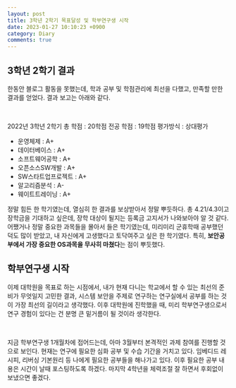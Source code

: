 ```yaml
---
layout: post
title: 3학년 2학기 목표달성 및 학부연구생 시작
date: 2023-01-27 10:10:23 +0900
category: Diary
comments: true
---
```


## 3학년 2학기 결과

한동안 블로그 활동을 못했는데, 학과 공부 및 학점관리에 최선을 다했고, 만족할 만한 결과를 얻었다. 결과 보고는 아래와 같다.

<br/>

2022년 3학년 2학기
총 학점 : 20학점
전공 학점 : 19학점
평가방식 : 상대평가

- 운영체제 : A+
- 데이터베이스 : A+
- 소프트웨어공학 : A+
- 오픈소스SW개발 : A+
- SW스타트업프로젝트 : A+
- 알고리즘분석 : A-
- 웨이트트레이닝 : A+

정말 힘든 한 학기였는데, 열심히 한 결과를 보상받아서 정말 뿌듯하다. 총 4.21/4.3이고 장학금을 기대하고 싶은데, 장학 대상이 될지는 등록금 고지서가 나와보아야 알 것 같다. 어쨌거나 정말 중요한 과목들을 몰아서 들은 학기였는데, 미리미리 군휴학때 공부했던 덕도 많이 받았고, 내 자신에게 고생했다고 토닥여주고 싶은 한 학기였다. 특히, **보안공부에서 가장 중요한 OS과목을 무사히 마쳤다**는 점이 뿌듯했다.

## 학부연구생 시작

이제 대학원을 목표로 하는 시점에서, 내가 현재 다니는 학교에서 할 수 있는 최선의 준비가 무엇일지 고민한 결과, 시스템 보안을 주제로 연구하는 연구실에서 공부를 하는 것이 가장 최선의 길이라고 생각했다. 이후 대학원에 진학했을 때, 미리 학부연구생으로서 연구 경험이 있다는 건 분명 큰 밑거름이 될 것이라 생각한다.

<br/>

지금 학부연구생 1개월차에 접어드는데, 아마 3월부터 본격적인 과제 참여를 진행할 것으로 보인다. 현재는 연구에 필요한 심화 공부 및 수습 기간을 거치고 있다. 임베디드 레시피, 리버싱 기본원리 등 나에게 필요한 공부들을 해나가고 있다. 이후 필요한 공부 내용은 시간이 날때 포스팅하도록 하겠다. 마지막 4학년을 체력조절 잘 하면서 후회없이 보냈으면 좋겠다.